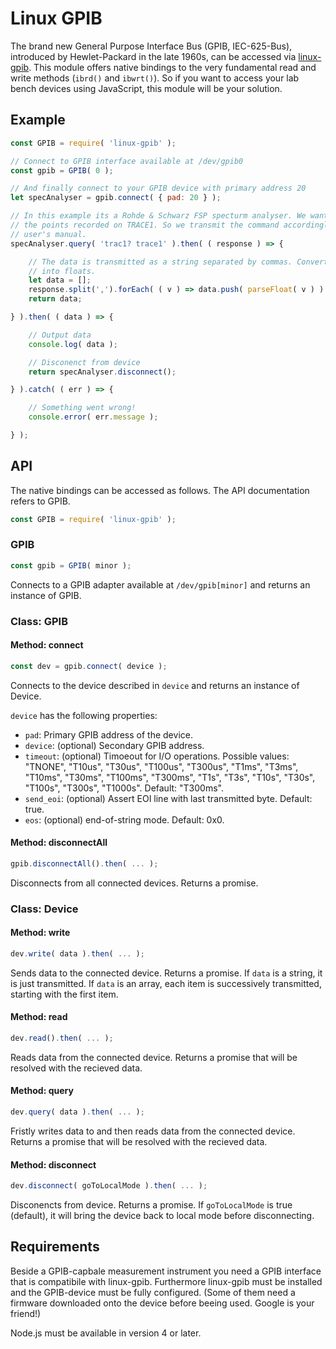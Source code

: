 # Linux GPIB

The brand new General Purpose Interface Bus (GPIB, IEC-625-Bus), introduced by Hewlet-Packard in the late 1960s, can be accessed via [linux-gpib](http://linux-gpib.sourceforge.net/). This module offers native bindings to the very fundamental read and write methods (```ibrd()``` and ```ibwrt()```). So if you want to access your lab bench devices using JavaScript, this module will be your solution.

## Example

``` javascript
const GPIB = require( 'linux-gpib' );

// Connect to GPIB interface available at /dev/gpib0
const gpib = GPIB( 0 );

// And finally connect to your GPIB device with primary address 20
let specAnalyser = gpib.connect( { pad: 20 } );

// In this example its a Rohde & Schwarz FSP specturm analyser. We want to fetch
// the points recorded on TRACE1. So we transmit the command accordingly the
// user's manual.
specAnalyser.query( 'trac1? trace1' ).then( ( response ) => {

	// The data is transmitted as a string separated by commas. Convert them
	// into floats.
	let data = [];
	response.split(',').forEach( ( v ) => data.push( parseFloat( v ) ) );
	return data;

} ).then( ( data ) => {

	// Output data
	console.log( data );

	// Disconenct from device
	return specAnalyser.disconnect();

} ).catch( ( err ) => {

	// Something went wrong!
	console.error( err.message );

} );
```

## API

The native bindings can be accessed as follows. The API documentation refers to GPIB.
``` javascript
const GPIB = require( 'linux-gpib' );
```

### GPIB

``` javascript
const gpib = GPIB( minor );
```

Connects to a GPIB adapter available at ```/dev/gpib[minor]``` and returns an instance of GPIB.

### Class: GPIB

#### Method: connect

``` javascript
const dev = gpib.connect( device );
```

Connects to the device described in ```device``` and returns an instance of Device.

```device``` has the following properties:
 * ```pad```: Primary GPIB address of the device.
 * ```device```: (optional) Secondary GPIB address.
 * ```timeout```: (optional) Timoeout for I/O operations. Possible values: "TNONE", "T10us", "T30us", "T100us", "T300us", "T1ms", "T3ms", "T10ms", "T30ms", "T100ms", "T300ms", "T1s", "T3s", "T10s", "T30s", "T100s", "T300s", "T1000s". Default: "T300ms".
 * ```send_eoi```: (optional) Assert EOI line with last transmitted byte. Default: true.
 * ```eos```: (optional) end-of-string mode. Default: 0x0.

#### Method: disconnectAll

``` javascript
gpib.disconnectAll().then( ... );
```

Disconnects from all connected devices. Returns a promise.

### Class: Device

#### Method: write

``` javascript
dev.write( data ).then( ... );
```

Sends data to the connected device. Returns a promise. If ```data``` is a string, it is just transmitted. If ```data``` is an array, each item is successively transmitted, starting with the first item.

#### Method: read

``` javascript
dev.read().then( ... );
```

Reads data from the connected device. Returns a promise that will be resolved with the recieved data.

#### Method: query

``` javascript
dev.query( data ).then( ... );
```

Fristly writes data to and then reads data from the connected device. Returns a promise that will be resolved with the recieved data.

#### Method: disconnect

``` javascript
dev.disconnect( goToLocalMode ).then( ... );
```

Disconencts from device. Returns a promise. If ```goToLocalMode``` is true (default), it will bring the device back to local mode before disconnecting.


## Requirements

Beside a GPIB-capbale measurement instrument you need a GPIB interface that is compatibile with linux-gpib. Furthermore linux-gpib must be installed and the GPIB-device must be fully configured. (Some of them need a firmware downloaded onto the device before beeing used. Google is your friend!)

Node.js must be available in version 4 or later.
